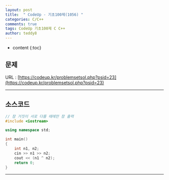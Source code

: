 ```yaml
---
layout: post   
title:  " CodeUp - 기초100제(1056) "
categories: C/C++
comments: true
tags: CodeUp 기초100제 C C++
author: teddy8  
---
```

* content
{:toc}

## 문제
URL : [https://codeup.kr/problemsetsol.php?psid=23](https://codeup.kr/problemsetsol.php?psid=23)

---

## 소스코드
``` cpp
// 참 거짓이 서로 다를 때에만 참 출력
#include <iostream>

using namespace std;

int main()
{
	int n1, n2;
	cin >> n1 >> n2;
	cout << (n1 ^ n2);
	return 0;
}
```

---
